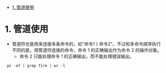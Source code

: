 <!-- TOC -->

- [1. 管道使用](#1-管道使用)

<!-- /TOC -->

# 1. 管道使用
* 管道符也是用来连接多条命令的，如"命令1丨命令2"。不过和多命令顺序执行不同的是，用管道符连接的命令，命令 1 的正确输出作为命令 2 的操作对象。
    * 命令 2 只能处理命令 1 的正确输出，而不能处理错误输出。
```
 ps -ef | grep fire | wc -l
```